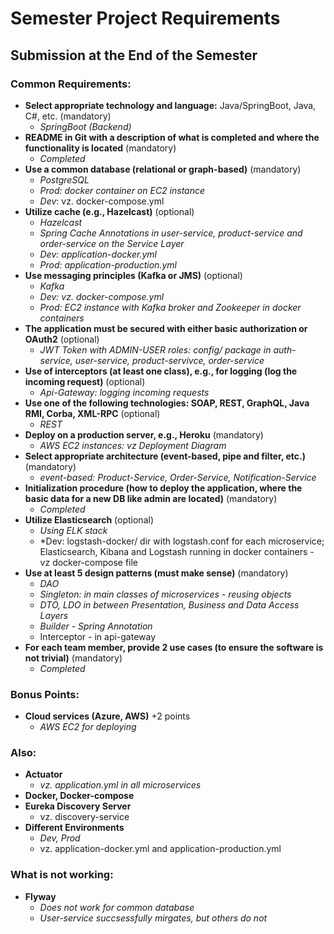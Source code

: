 # Semester Project Requirements

## Submission at the End of the Semester

### Common Requirements:
- **Select appropriate technology and language:** Java/SpringBoot, Java, C#, etc. (mandatory)
  - *SpringBoot (Backend)*
- **README in Git with a description of what is completed and where the functionality is located** (mandatory)
  - *Completed*
- **Use a common database (relational or graph-based)** (mandatory)
  - *PostgreSQL*
  - *Prod: docker container on EC2 instance*
  - *Dev*: vz. docker-compose.yml 
- **Utilize cache (e.g., Hazelcast)** (optional)
  - *Hazelcast*
  - *Spring Cache Annotations in user-service, product-service and order-service on the Service Layer*
  - *Dev: application-docker.yml*
  - *Prod: application-production.yml*
- **Use messaging principles (Kafka or JMS)** (optional)
  - *Kafka*
  - *Dev: vz. docker-compose.yml*
  - *Prod: EC2 instance with Kafka broker and Zookeeper in docker containers*
- **The application must be secured with either basic authorization or OAuth2** (optional)
  - *JWT Token with ADMIN-USER roles: config/ package in auth-service, user-service, product-servivce, order-service*
- **Use of interceptors (at least one class), e.g., for logging (log the incoming request)** (optional)
  - *Api-Gateway: logging incoming requests*
- **Use one of the following technologies: SOAP, REST, GraphQL, Java RMI, Corba, XML-RPC** (optional)
  - *REST*
- **Deploy on a production server, e.g., Heroku** (mandatory)
  - *AWS EC2 instances: vz Deployment Diagram*
- **Select appropriate architecture (event-based, pipe and filter, etc.)** (mandatory)
  - *event-based: Product-Service, Order-Service, Notification-Service*
- **Initialization procedure (how to deploy the application, where the basic data for a new DB like admin are located)** (mandatory)
  - *Completed*
- **Utilize Elasticsearch** (optional)
  - *Using ELK stack*
  - *Dev: logstash-docker/ dir with logstash.conf for each microservice; Elasticsearch, Kibana and Logstash running in docker containers - vz docker-compose file
- **Use at least 5 design patterns (must make sense)** (mandatory)
  - *DAO*
  - *Singleton: in main classes of microservices - reusing objects*
  - *DTO, LDO in between Presentation, Business and Data Access Layers*
  - *Builder - Spring Annotation*
  - Interceptor - in api-gateway
- **For each team member, provide 2 use cases (to ensure the software is not trivial)** (mandatory)
  - *Completed*

### Bonus Points:
- **Cloud services (Azure, AWS)** +2 points
  - *AWS EC2 for deploying*

### Also:
- **Actuator**
  - *vz. application.yml in all microservices* 
- **Docker, Docker-compose**
- **Eureka Discovery Server**
  - vz. discovery-service
- **Different Environments**
  - *Dev, Prod*
  - vz. application-docker.yml and application-production.yml

### What is not working:
- **Flyway**
  - *Does not work for common database*
  - *User-service succsessfully mirgates, but others do not*

  
